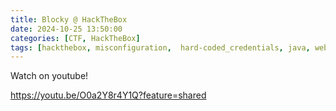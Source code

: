 ```yaml
---
title: Blocky @ HackTheBox
date: 2024-10-25 13:50:00
categories: [CTF, HackTheBox]
tags: [hackthebox, misconfiguration,  hard-coded_credentials, java, web-application]     # TAG names should always be lowercase
---
```



Watch on youtube!

https://youtu.be/O0a2Y8r4Y1Q?feature=shared
